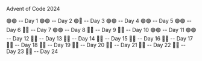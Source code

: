 Advent of Code 2024

🟢🟢 -- Day 1
🟢🟢 -- Day 2
🟢🔴 -- Day 3
🟢🟢 -- Day 4
🟢🟢 -- Day 5
🟢🟢 -- Day 6
🔴🔴 -- Day 7
🟢🟢 -- Day 8
🔴🔴 -- Day 9
🔴🔴 -- Day 10
🟢🟢 -- Day 11
🟢🟢 -- Day 12
🔴🔴 -- Day 13
🔴🔴 -- Day 14
🔴🔴 -- Day 15
🔴🔴 -- Day 16
🔴🔴 -- Day 17
🔴🔴 -- Day 18
🔴🔴 -- Day 19
🔴🔴 -- Day 20
🔴🔴 -- Day 21
🔴🔴 -- Day 22
🔴🔴 -- Day 23
🔴🔴 -- Day 24
